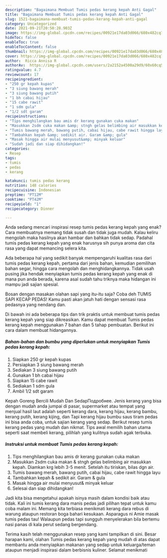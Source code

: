 ```yaml
---
description: "Bagaimana Membuat Tumis pedas kerang kepah Anti Gagal"
title: "Bagaimana Membuat Tumis pedas kerang kepah Anti Gagal"
slug: 1521-bagaimana-membuat-tumis-pedas-kerang-kepah-anti-gagal
category: Uncategorized
date: 2021-09-21T20:50:28.903Z
image: https://img-global.cpcdn.com/recipes/00921e17da03d066/680x482cq70/tumis-pedas-kerang-kepah-foto-resep-utama.jpg
hideToc: false
enableToc: true
enableTocContent: false
thumbnail: https://img-global.cpcdn.com/recipes/00921e17da03d066/680x482cq70/tumis-pedas-kerang-kepah-foto-resep-utama.jpg
cover: https://img-global.cpcdn.com/recipes/00921e17da03d066/680x482cq70/tumis-pedas-kerang-kepah-foto-resep-utama.jpg
author:  Ricca Annisa R
authorAv:  https://img-global.cpcdn.com/users/2a2152a4500a29d9/60x60cq50/avatar.jpg
ratingvalue: 4.7
reviewcount: 17
recipeingredient:
- "250 gr kepah kupas"
- "3 siung bawang merah"
- "3 siung bawang putih"
- "1 bh cabai hijau"
- "15 cabe rawit"
- "1 sdm gula"
- "1/2 sdt garam"
recipeinstructions:
- "Tips menghilangkan bau amis dr kerang gunakan cuka makan"
- "Masukkan 2sdm cuka makan &amp; stngh gelas belimbing air masukkan kepah. Diamkan krg lebih 3-5 menit. Setelah itu tiriskan, bilas dgn air."
- "Tumis bawang merah, bawang putih, cabai hijau, cabe rawit hingga layu"
- "Tambahkan kepah &amp; sedikit air. Garam &amp; gula"
- "Masak hingga air mulai menyusut&amp; minyak keluar"
- "Sudah jadi dan siap dihidangkan!"
categories:
- Resep
tags:
- tumis
- pedas
- kerang

katakunci: tumis pedas kerang 
nutrition: 148 calories
recipecuisine: Indonesian
preptime: "PT12M"
cooktime: "PT42M"
recipeyield: "1"
recipecategory: Dinner

---
```



Anda sedang mencari inspirasi resep tumis pedas kerang kepah yang enak? Cara membuatnya memang tidak susah dan tidak juga mudah. Kalau keliru mengolah maka hasilnya akan hambar dan bahkan tidak sedap. Padahal tumis pedas kerang kepah yang enak harusnya sih punya aroma dan cita rasa yang dapat memancing selera kita.


Ada beberapa hal yang sedikit banyak mempengaruhi kualitas rasa dari tumis pedas kerang kepah, pertama dari jenis bahan, kemudian pemilihan bahan segar, hingga cara mengolah dan menghidangkannya. Tidak usah pusing jika hendak menyiapkan tumis pedas kerang kepah yang enak di mana pun anda berada, karena asal sudah tahu triknya maka hidangan ini mampu jadi sajian spesial.

Bosan dengan masakan olahan sapi yang itu-itu saja? Coba deh TUMIS SAPI KECAP PEDAS! Kamu pasti akan jatuh hati dengan sensasi rasa pedasnya yang nendang dan.


Di bawah ini ada beberapa tips dan trik praktis untuk membuat tumis pedas kerang kepah yang siap dikreasikan. Kamu dapat membuat Tumis pedas kerang kepah menggunakan 7 bahan dan 5 tahap pembuatan. Berikut ini cara dalam membuat hidangannya.

<!--inarticleads1-->

##### Bahan-bahan dan bumbu yang diperlukan untuk menyiapkan Tumis pedas kerang kepah:

1. Siapkan 250 gr kepah kupas
1. Persiapkan 3 siung bawang merah
1. Sediakan 3 siung bawang putih
1. Gunakan 1 bh cabai hijau
1. Siapkan 15 cabe rawit
1. Sediakan 1 sdm gula
1. Ambil 1/2 sdt garam


Kepah Goreng Bercili Mudah Dan SedapПодробнее. Jenis kerang yang bisa dengan mudah anda jumpai di pasar, supermarket atau tempat yang menjual hasil laut adalah seperti kerang dara, kerang hijau, kerang bambu, kerang putih, kerang kijing, dan Tapi kerang hijau bumbu saus tiram pedas ini bisa anda coba, untuk sajian kerang yang sedap. Berikut resep tumis kerang pedas yang mudah dan nikmat. Tips awal memilih bahan utama seperti saat membeli kerang, pilihlah yang kulitnya sudah agak terbuka. 

<!--inarticleads2-->

##### Instruksi untuk membuat Tumis pedas kerang kepah:

1. Tips menghilangkan bau amis dr kerang gunakan cuka makan
1. Masukkan 2sdm cuka makan &amp; stngh gelas belimbing air masukkan kepah. Diamkan krg lebih 3-5 menit. Setelah itu tiriskan, bilas dgn air.
1. Tumis bawang merah, bawang putih, cabai hijau, cabe rawit hingga layu
1. Tambahkan kepah &amp; sedikit air. Garam &amp; gula
1. Masak hingga air mulai menyusut&amp; minyak keluar
1. Selesai dan siap dihidangkan!

Jadi kita bisa mengetahui apakah isinya masih dalam kondisi baik atau tidak. Kali ini tumis kerang dara manis pedas jadi pilihan tepat untuk kamu coba malam ini. Memang kita terbiasa menikmati kerang dara rebus di warung ataupun restoran boga bahari kesukaan. Asparagus ni Amie masak tumis pedas tau! Walaupun pedas tapi sungguh menyelerakan bila bertemu nasi panas di kala perut sedang bergendang. 

Terima kasih telah menggunakan resep yang kami tampilkan di sini. Besar harapan kami, olahan Tumis pedas kerang kepah yang mudah di atas dapat membantu anda menyiapkan makanan yang sedap untuk keluarga/teman ataupun menjadi inspirasi dalam berbisnis kuliner. Selamat menikmati
